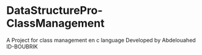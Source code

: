 # DataStructurePro-ClassManagement
A Project for class management en c language Developed by Abdelouahed ID-BOUBRIK 
